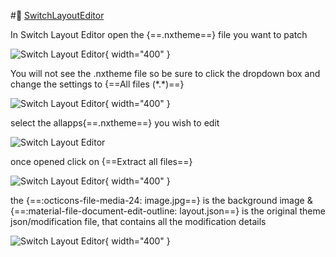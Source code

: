 #:link: [SwitchLayoutEditor](https://github.com/FuryBaguette/SwitchLayoutEditor)

In Switch Layout Editor open the {==.nxtheme==} file you want to patch

![Switch Layout Editor](<img/flaunch/sw-lay-ed1.png>){ width="400" }

You will not see the .nxtheme file so be sure to click the dropdown box and change the settings to {==All files (\*.\*)==}

![Switch Layout Editor](<img/flaunch/sw-lay-ed2.png>){ width="400" }

select the allapps{==.nxtheme==} you wish to edit

![Switch Layout Editor](<img/flaunch/sw-lay-ed3.png>)

once opened click on {==Extract all files==}

![Switch Layout Editor](<img/flaunch/sw-lay-ed4.png>){ width="400" }

the {==:octicons-file-media-24: image.jpg==} is the background image & {==:material-file-document-edit-outline: layout.json==} is the original theme json/modification file, that contains all the modification details

![Switch Layout Editor](<img/flaunch/sw-lay-ed5.png>){ width="400" }